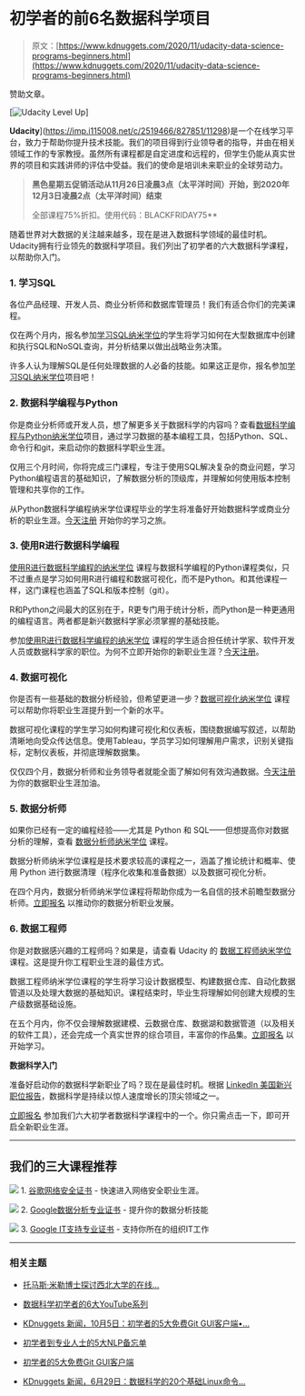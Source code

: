 # 初学者的前6名数据科学项目

> 原文：[https://www.kdnuggets.com/2020/11/udacity-data-science-programs-beginners.html](https://www.kdnuggets.com/2020/11/udacity-data-science-programs-beginners.html)

赞助文章。

[![Udacity Level Up](../Images/9d73e80108edff901aa2e05890b95466.png)]

**Udacity**](https://imp.i115008.net/c/2519466/827851/11298)是一个在线学习平台，致力于帮助你提升技术技能。我们的项目得到行业领导者的指导，并由在相关领域工作的专家教授。虽然所有课程都是自定进度和远程的，但学生仍能从真实世界的项目和实践讲师的评估中受益。我们的使命是培训未来职业的全球劳动力。

> **黑色星期五促销活动从11月26日凌晨3点（太平洋时间）开始，到2020年12月3日凌晨2点（太平洋时间）结束**
> 
> 全部课程75%折扣。使用代码：BLACKFRIDAY75**

随着世界对大数据的关注越来越多，现在是进入数据科学领域的最佳时机。Udacity拥有行业领先的数据科学项目。我们列出了初学者的六大数据科学课程，以帮助你入门。

### 1\. 学习SQL

各位产品经理、开发人员、商业分析师和数据库管理员！我们有适合你们的完美课程。

仅在两个月内，报名参加[学习SQL纳米学位](https://imp.i115008.net/c/2519466/788805/11298?prodsku=nd072&u=https%3A%2F%2Fwww.udacity.com%2Fcourse%2Flearn-sql--nd072&intsrc=CATF_5678)的学生将学习如何在大型数据库中创建和执行SQL和NoSQL查询，并分析结果以做出战略业务决策。

许多人认为理解SQL是任何处理数据的人必备的技能。如果这正是你，报名参加[学习SQL纳米学位](https://imp.i115008.net/c/2519466/788805/11298?prodsku=nd072&u=https%3A%2F%2Fwww.udacity.com%2Fcourse%2Flearn-sql--nd072&intsrc=CATF_5678)项目吧！

### 2\. 数据科学编程与Python

你是商业分析师或开发人员，想了解更多关于数据科学的内容吗？查看[数据科学编程与Python纳米学位](https://imp.i115008.net/c/2519466/788805/11298?prodsku=nd104&u=https%3A%2F%2Fwww.udacity.com%2Fcourse%2Fprogramming-for-data-science-nanodegree--nd104&intsrc=CATF_5678)项目，通过学习数据的基本编程工具，包括Python、SQL、命令行和git，来启动你的数据科学职业生涯。

仅用三个月时间，你将完成三门课程，专注于使用SQL解决复杂的商业问题，学习Python编程语言的基础知识，了解数据分析的顶级库，并理解如何使用版本控制管理和共享你的工作。

从Python数据科学编程纳米学位课程毕业的学生将准备好开始数据科学或商业分析的职业生涯。[今天注册](https://imp.i115008.net/c/2519466/788805/11298?prodsku=nd104&u=https%3A%2F%2Fwww.udacity.com%2Fcourse%2Fprogramming-for-data-science-nanodegree--nd104&intsrc=CATF_5678) 开始你的学习之旅。

### 3\. 使用R进行数据科学编程

[使用R进行数据科学编程的纳米学位](https://imp.i115008.net/c/2519466/788805/11298?prodsku=nd118&u=https%3A%2F%2Fwww.udacity.com%2Fcourse%2Fprogramming-for-data-science-nanodegree-with-R--nd118&intsrc=CATF_5678) 课程与数据科学编程的Python课程类似，只不过重点是学习如何用R进行编程和数据可视化，而不是Python。和其他课程一样，这门课程也涵盖了SQL和版本控制（git）。

R和Python之间最大的区别在于，R更专门用于统计分析，而Python是一种更通用的编程语言。两者都是新兴数据科学家必须掌握的基础技能。

参加[使用R进行数据科学编程的纳米学位](https://imp.i115008.net/c/2519466/788805/11298?prodsku=nd118&u=https%3A%2F%2Fwww.udacity.com%2Fcourse%2Fprogramming-for-data-science-nanodegree-with-R--nd118&intsrc=CATF_5678) 课程的学生适合担任统计学家、软件开发人员或数据科学家的职位。为何不立即开始你的新职业生涯？[今天注册](https://imp.i115008.net/c/2519466/788805/11298?prodsku=nd118&u=https%3A%2F%2Fwww.udacity.com%2Fcourse%2Fprogramming-for-data-science-nanodegree-with-R--nd118&intsrc=CATF_5678)。

### 4\. 数据可视化

你是否有一些基础的数据分析经验，但希望更进一步？[数据可视化纳米学位](https://imp.i115008.net/c/2519466/788805/11298?prodsku=nd197&u=https%3A%2F%2Fwww.udacity.com%2Fcourse%2Fdata-visualization-nanodegree--nd197&intsrc=CATF_5678) 课程可以帮助你将职业生涯提升到一个新的水平。

数据可视化课程的学生学习如何构建可视化和仪表板，围绕数据编写叙述，以帮助清晰地向受众传达信息。使用Tableau，学员学习如何理解用户需求，识别关键指标，定制仪表板，并彻底理解数据集。

仅仅四个月，数据分析师和业务领导者就能全面了解如何有效沟通数据。[今天注册](https://imp.i115008.net/c/2519466/788805/11298?prodsku=nd197&u=https%3A%2F%2Fwww.udacity.com%2Fcourse%2Fdata-visualization-nanodegree--nd197&intsrc=CATF_5678) 为你的数据职业生涯加油。

### 5\. 数据分析师

如果你已经有一定的编程经验——尤其是 Python 和 SQL——但想提高你对数据分析的理解，查看 [数据分析师纳米学位](https://imp.i115008.net/c/2519466/788805/11298?prodsku=nd002&u=https%3A%2F%2Fwww.udacity.com%2Fcourse%2Fdata-analyst-nanodegree--nd002%3Fcoupon%3DUDACAFFIL2020&intsrc=CATF_5678) 课程。

数据分析师纳米学位课程是技术要求较高的课程之一，涵盖了推论统计和概率、使用 Python 进行数据清理（程序化收集和准备数据）以及数据可视化分析。

在四个月内，数据分析师纳米学位课程将帮助你成为一名自信的技术前瞻型数据分析师。[立即报名](https://imp.i115008.net/c/2519466/788805/11298?prodsku=nd002&u=https%3A%2F%2Fwww.udacity.com%2Fcourse%2Fdata-analyst-nanodegree--nd002%3Fcoupon%3DUDACAFFIL2020&intsrc=CATF_5678) 以推动你的数据分析职业发展。

### 6\. 数据工程师

你是对数据感兴趣的工程师吗？如果是，请查看 Udacity 的 [数据工程师纳米学位](https://imp.i115008.net/c/2519466/788805/11298?prodsku=nd027&u=https%3A%2F%2Fwww.udacity.com%2Fcourse%2Fdata-engineer-nanodegree--nd027&intsrc=CATF_5678) 课程。这是提升你工程职业生涯的最佳方式。

数据工程师纳米学位课程的学生将学习设计数据模型、构建数据仓库、自动化数据管道以及处理大数据的基础知识。课程结束时，毕业生将理解如何创建大规模的生产级数据基础设施。

在五个月内，你不仅会理解数据建模、云数据仓库、数据湖和数据管道（以及相关的软件工具），还会完成一个真实世界的综合项目，丰富你的作品集。[立即报名](https://imp.i115008.net/c/2519466/788805/11298?prodsku=nd027&u=https%3A%2F%2Fwww.udacity.com%2Fcourse%2Fdata-engineer-nanodegree--nd027&intsrc=CATF_5678) 以开始学习。

**数据科学入门**

准备好启动你的数据科学新职业了吗？现在是最佳时机。根据 [LinkedIn 美国新兴职位报告](https://business.linkedin.com/content/dam/me/business/en-us/talent-solutions/emerging-jobs-report/Emerging_Jobs_Report_U.S._FINAL.pdf)，数据科学是持续以惊人速度增长的顶尖领域之一。

[立即报名](https://imp.i115008.net/c/2519466/827851/11298) 参加我们六大初学者数据科学课程中的一个。你只需点击一下，即可开启全新职业生涯。

* * *

## 我们的三大课程推荐

![](../Images/0244c01ba9267c002ef39d4907e0b8fb.png) 1\. [谷歌网络安全证书](https://www.kdnuggets.com/google-cybersecurity) - 快速进入网络安全职业生涯。

![](../Images/e225c49c3c91745821c8c0368bf04711.png) 2\. [Google数据分析专业证书](https://www.kdnuggets.com/google-data-analytics) - 提升你的数据分析技能

![](../Images/0244c01ba9267c002ef39d4907e0b8fb.png) 3\. [Google IT支持专业证书](https://www.kdnuggets.com/google-itsupport) - 支持你所在的组织IT工作

* * *

### 相关主题

+   [托马斯·米勒博士探讨西北大学的在线…](https://www.kdnuggets.com/2024/05/nwu/thomas-miller-phd-explores-northwestern-universitys-online-graduate-programs-in-data-science)

+   [数据科学初学者的6大YouTube系列](https://www.kdnuggets.com/top-6-youtube-series-for-data-science-beginners)

+   [KDnuggets 新闻，10月5日：初学者的5大免费Git GUI客户端•…](https://www.kdnuggets.com/2022/n39.html)

+   [初学者到专业人士的5大NLP备忘单](https://www.kdnuggets.com/2022/12/top-5-nlp-cheat-sheets-beginners-professional.html)

+   [初学者的5大免费Git GUI客户端](https://www.kdnuggets.com/2022/10/top-free-git-gui-clients-beginners.html)

+   [KDnuggets 新闻，6月29日：数据科学的20个基础Linux命令…](https://www.kdnuggets.com/2022/n26.html)
